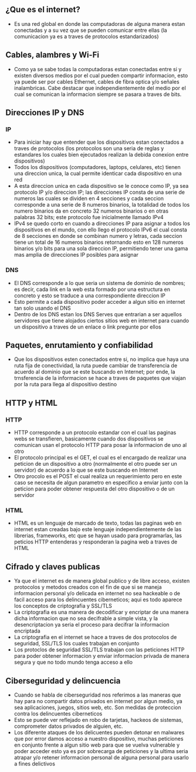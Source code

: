 ## ¿Que es el internet?
- Es una red global en donde las computadoras de alguna manera estan conectadas y a su vez que se pueden comunicar entre ellas (la comunicacion ya es a traves de protocolos estandarizados)

## Cables, alambres y Wi-Fi
- Como ya se sabe todas la computadoras estan conectadas entre si y existen diversos medios por el cual pueden compartir informacion, esto ya puede ser por cables Ethernet, cables de fibra optica y/o señales inalambricas. Cabe destacar que independientemente del medio por el cual se comunican la informacion siempre se pasara a traves de bits.

## Direcciones IP y DNS
### IP
- Para iniciar hay que entender que los dispositivos estan conectados a traves de protocolos (los protocolos son una seria de reglas y estandares los cuales bien ejecutados realizan la debida conexion entre dispositivos)
- Todos los dispositivos (computadores, laptops, celulares, etc) tienen una direccion unica, la cual permite identicar cada dispositivo en una red
- A esta direccion unica en cada dispositivo se le conoce como IP, ya sea protocolo IP y/o direccion IP; las direcciones IP consta de una serie de numeros las cuales se dividen en 4 secciones y cada seccion corresponde a una serie de 8 numeros binarios, la totalidad de todos los numero binarios da en concreto 32 numeros binarios o en otras palabras 32 bits; este protocolo fue inicialmente llamado IPv4
- IPv4 se quedo corto en cuando a direcciones IP para asignar a todos los dispositivos en el mundo, con ello llego el protocolo IPv6 el cual consta de 8 secciones en donde se combinan numero y letras, cada seccion tiene un total de 16 numeros binarios retornando esto en 128 numeros binarios y/o bits para una sola direccion IP, permitiendo tener una gama mas amplia de direcciones IP posibles para asignar

### DNS
- El DNS corresponde a lo que seria un sistema de dominio de nombres; es decir, cada link en la web esta formado por una estructura en concreto y esto se traduce a una correspondiente direccion IP
- Esto permite a cada dispositivo poder acceder a algun sitio en internet tan solo usando el DNS 
- Dentro de los DNS estan los DNS Serves que entrarian a ser aquellos servidores que tiene alojados ciertos sitios web en internet para cuando un dispositivo a traves de un enlace o link pregunte por ellos

## Paquetes, enrutamiento y confiabilidad
- Que los dispositivos esten conectados entre si, no implica que haya una ruta fija de conectividad, la ruta puede cambiar de transferencia de acuerdo al dominio que se este buscando en Internet; por ende, la trnsferencia de la informacion se hace a traves de paquetes que viajan por la ruta para llega al dispositivo destino

## HTTP y HTML
### HTTP
- HTTP corresponde a un protocolo estandar con el cual las paginas webs se transfieren, basicamente cuando dos dispositivos se comunican usan el protocolo HTTP para posar la informacion de uno al otro
- El protocolo principal es el GET, el cual es el encargado de realizar una peticion de un dispositivo a otro (normalmente el otro puede ser un servidor) de acuerdo a lo que se este buscando en Internet
- Otro procolo es el POST el cual realiza un requerimiento pero en este caso se necesita de algun parametro en especifico a enviar junto con la peticion para poder obtener respuesta del otro dispositivo o de un servidor

### HTML
- HTML es un lenguaje de marcado de texto, todas las paginas web en internet estan creadas bajo este lenguaje independientemente de las librerias, frameworks, etc que se hayan usado para programarlas, las peticios HTTP entenderas y responderan la pagina web a traves de HTML


## Cifrado y claves publicas
- Ya que el internet es de manera global publico y de libre acceso, existen protocolos y metodos creados con el fin de que si se maneja informacion personal y/o delicada en internet no sea hackeable o de facil acceso para los delincuentes ciberneticos; aqui es todo aparece los conceptos de criptografia y SSL/TLS
- La criptografia es una manera de decodificar y encriptar de una manera dicha informacion que no sea decifrable a simple vista, y la desencriptacion ya seria el proceso para decifrar la informacion encriptada
- La criptografia en el internet se hace a traves de dos protocolos de seguridad, SSL/TLS los cuales trabajan en conjunto
- Los protoclos de seguridad SSL/TLS trabajan con las peticiones HTTP para poder obtener informacion y enviar informacion privada de manera segura y que no todo mundo tenga acceso a ello


## Ciberseguridad y delincuencia
- Cuando se habla de ciberseguridad nos referimos a las maneras que hay para no compartir datos privados en internet por algun medio, ya sea aplicaciones, juegos, sitios web, etc. Son medidas de proteccion contra los delincuentes ciberneticos
- Esto se puede ver reflejado en robo de tarjetas, hackeos de sistemas, comprometer datos privados de alguien, etc.
- Los diferente ataques de los delicuentes pueden detonar en malwares que por error damos acceso a nuestro dispositivo, muchas peticiones en conjunto frente a algun sitio web para que se vuelva vulnerable y poder acceder esto ya es por sobrecarga de peticiones y la ultima seria atrapar y/o retener informacion personal de alguna personal para usarlo a fines delictivos
